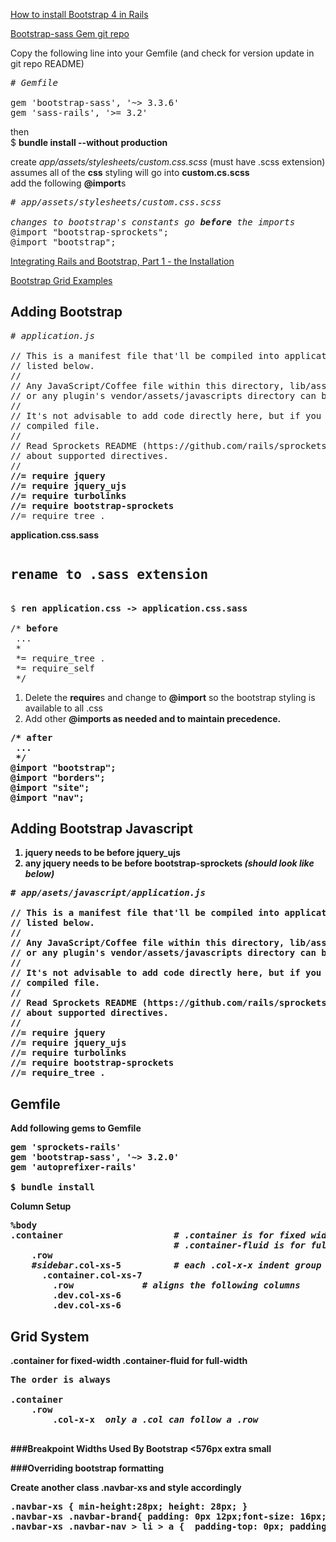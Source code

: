[How to install Bootstrap 4 in Rails](http://mixandgo.com/blog/how-to-install-bootstrap-4-in-rails)

[Bootstrap-sass Gem git repo](https://github.com/twbs/bootstrap-sass)

Copy the following line into your Gemfile (and check for version update in git repo README)
<pre>
<em># Gemfile</em>

gem 'bootstrap-sass', '~> 3.3.6'  
gem 'sass-rails', '>= 3.2'
</pre>

then  
$ <b>bundle install --without production</b>

create <em>app/assets/stylesheets/custom.css.scss</em> (must have .scss extension)   
assumes all of the <b>css</b> styling will go into <b>custom.cs.scss</b>   
add the following <b>@import</b>s  
<pre>
<em># app/assets/stylesheets/custom.css.scss</em>

<em>changes to bootstrap's constants go <b>before</b> the imports</em>
@import "bootstrap-sprockets";
@import "bootstrap";
</pre>



[Integrating Rails and Bootstrap, Part 1 - the Installation](https://launchschool.com/blog/integrating-rails-and-bootstrap-part-1)

[Bootstrap Grid Examples](http://getbootstrap.com/examples/grid/)

<h2>Adding Bootstrap</h2>


<pre>
<em># application.js</em>

// This is a manifest file that'll be compiled into application.js, which will include all the files
// listed below.
//
// Any JavaScript/Coffee file within this directory, lib/assets/javascripts, vendor/assets/javascripts,
// or any plugin's vendor/assets/javascripts directory can be referenced here using a relative path.
//
// It's not advisable to add code directly here, but if you do, it'll appear at the bottom of the
// compiled file.
//
// Read Sprockets README (https://github.com/rails/sprockets#sprockets-directives) for details
// about supported directives.
//
<b>//= require jquery
//= require jquery_ujs
//= require turbolinks
//= require bootstrap-sprockets</b>
//= require_tree .
</pre>

<b>application.css.sass</b>
<pre>
<h2>rename to .sass extension</h2>
$ <b>ren application.css -> application.css.sass</b>

/* <b>before</b>
 ...
 *
 *= require_tree .
 *= require_self
 */
</pre>

1) Delete the <b>require</b>s and change to <b>@import</b> so the bootstrap styling is available to all .css   
2) Add other <b>@import<b>s as needed and to maintain precedence.
<pre>
/* after
 ...
 */
<b>@import "bootstrap";
@import "borders";
@import "site";
@import "nav";</b>
</pre>

<h2>Adding Bootstrap Javascript</h2>

1) <b>jquery</b> needs to be before <b>jquery_ujs</b>   
2) any jquery needs to be before <b>bootstrap-sprockets</b>
<em>(should look like below)</em>
<pre>
<em># app/asets/javascript/application.js</em>

// This is a manifest file that'll be compiled into application.js, which will include all the files
// listed below.
//
// Any JavaScript/Coffee file within this directory, lib/assets/javascripts, vendor/assets/javascripts,
// or any plugin's vendor/assets/javascripts directory can be referenced here using a relative path.
//
// It's not advisable to add code directly here, but if you do, it'll appear at the bottom of the
// compiled file.
//
// Read Sprockets README (https://github.com/rails/sprockets#sprockets-directives) for details
// about supported directives.
//
<b>//= require jquery
//= require jquery_ujs
//= require turbolinks
//= require bootstrap-sprockets
//= require_tree .</b>
</pre>

<h2>Gemfile</h2>

Add following gems to Gemfile
<pre>
gem 'sprockets-rails'  
gem 'bootstrap-sass', '~> 3.2.0'  
gem 'autoprefixer-rails' 

$ <b>bundle install</b>
</pre>


<b>Column Setup</b>
<pre>
<b>%body</b>
<b>.container</b>                     <em># <b>.container</b> is for fixed width</em>
                               <em># <b>.container-fluid</b> is for full with</em>
    <b>.row</b>
    <em>#sidebar</em><b>.col-xs-5</b>          <em># each .col-x-x indent group must add to 12</em>
      <b>.container.col-xs-7</b>
        <b>.row</b>             <em># aligns the following columns</em>
        <b>.dev.col-xs-6</b>   
        <b>.dev.col-xs-6</b>
</pre>

<h2>Grid System</h2>
<b>.container</b> for fixed-width  
<b>.container-fluid</b> for full-width

<pre>
The order is <b>always</b>

<b>.container</b>
    <b>.row</b>
        <b>.col-x-x</b>  <em>only a .col can follow a .row</em>
        
</pre>

###Breakpoint Widths Used By Bootstrap
&lt;576px <b>extra small</b>  


###Overriding bootstrap formatting

Create another class <b>.navbar-xs</b> and style accordingly
<pre>
.navbar-xs { min-height:28px; height: 28px; }
.navbar-xs .navbar-brand{ padding: 0px 12px;font-size: 16px;line-height: 28px; }
.navbar-xs .navbar-nav > li > a {  padding-top: 0px; padding-bottom: 0px; line-height: 28px; }
</pre>
